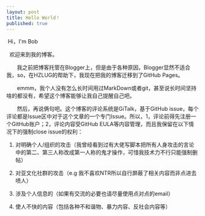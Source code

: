 ```yaml
---  
layout: post  
title: Hello World！  
published: true  
---  
```


 &nbsp;Hi，I'm Bob 

 &nbsp;&nbsp;欢迎来到我的博客。  

 &nbsp; &nbsp; &nbsp; &nbsp;我之前把博客托管在Blogger上，但是由于各种原因，Blogger显然不适合我，so，在HZLUG的帮助下，我现在把我的博客迁移到了GitHub Pages。  

  &nbsp; &nbsp; &nbsp; &nbsp;emmm，我个人没有怎么长时间用过MarkDown或者git，甚至说长时间坚持啥的都没有，希望这个博客能够让我自己提醒自己吧。  

 &nbsp; &nbsp; &nbsp; &nbsp;然后，再说俩句吧。这个博客的评论系统是GiTalk，基于GitHub issue，每个评论都是Issue区中对于这个文章的一个专门Issue。所以，1，评论前得先注册一个GitHub账户；2，评论内容受GitHub EULA等内容管理，而且我保留在以下情况下的强制close issue的权利：  

1. 对明确个人/组织的攻击（我曾经看到过有大佬写脚本把所有人身攻击的言论中的第二、第三人称改成第一人称的鬼才操作，可惜我技术力不行只能强制删帖）  

2. 对亚文化社群的攻击（e.g 我不喜欢NTR所以自行屏蔽了相关内容而非点进去喷人）  

3. 涉及个人信息的（如果有交流的必要也请尽量使用点对点的email）  

4. 使人不快的内容（包括各种不和谐物、暴力内容、反社会内容等）  